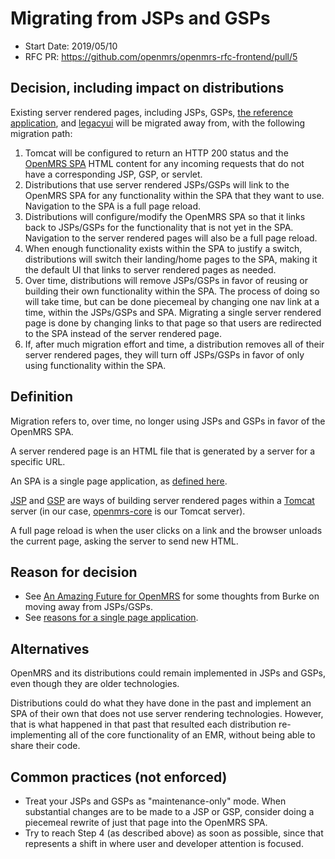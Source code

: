 # Migrating from JSPs and GSPs
- Start Date: 2019/05/10
- RFC PR: https://github.com/openmrs/openmrs-rfc-frontend/pull/5

## Decision, including impact on distributions
Existing server rendered pages, including JSPs, GSPs,
[the reference application](https://github.com/openmrs/openmrs-module-referenceapplication), and
[legacyui](https://github.com/openmrs/openmrs-module-legacyui) will be migrated away from, with
the following migration path:

1) Tomcat will be configured to return an HTTP 200 status and the [OpenMRS SPA](/text/0001-single-page-applications.md)
HTML content for any incoming requests that do not have a corresponding JSP, GSP, or servlet.
2) Distributions that use server rendered JSPs/GSPs will link to the OpenMRS SPA for any functionality within the
SPA that they want to use. Navigation to the SPA is a full page reload.
3) Distributions will configure/modify the OpenMRS SPA so that it links back to JSPs/GSPs for the functionality
that is not yet in the SPA. Navigation to the server rendered pages will also be a full page reload.
4) When enough functionality exists within the SPA to justify a switch, distributions will switch their
landing/home pages to the SPA, making it the default UI that links to server rendered pages as needed.
5) Over time, distributions will remove JSPs/GSPs in favor of reusing or building their own functionality
within the SPA. The process of doing so will take time, but can be done piecemeal by changing one
nav link at a time, within the JSPs/GSPs and SPA. Migrating a single server rendered page is done by
changing links to that page so that users are redirected to the SPA instead of the server rendered page.
6) If, after much migration effort and time, a distribution removes all of their server rendered pages,
they will turn off JSPs/GSPs in favor of only using functionality within the SPA.

## Definition
Migration refers to, over time, no longer using JSPs and GSPs in favor of the OpenMRS SPA.

A server rendered page is an HTML file that is generated by a server for a specific URL.

An SPA is a single page application, as [defined here](/text/0001-single-page-applications.md).

[JSP](https://en.wikipedia.org/wiki/JavaServer_Pages) and [GSP](https://gsp.grails.org/latest/guide/index.html) are 
ways of building server rendered pages within a [Tomcat](https://en.wikipedia.org/wiki/Apache_Tomcat) server (in our case,
[openmrs-core](https://github.com/openmrs/openmrs-core/) is our Tomcat server).

A full page reload is when the user clicks on a link and the browser unloads the current page, asking the server to send new HTML.

## Reason for decision
- See [An Amazing Future for OpenMRS](https://talk.openmrs.org/t/an-amazing-future-for-openmrs/22328/1) for some thoughts from Burke
on moving away from JSPs/GSPs.
- See [reasons for a single page application](/text/0001-single-page-applications.md#reason-for-decision).

## Alternatives
OpenMRS and its distributions could remain implemented in JSPs and GSPs, even though they are older technologies.

Distributions could do what they have done in the past and implement an SPA of their own that does not use server
rendering technologies. However, that is what happened in that past that resulted each distribution re-implementing
all of the core functionality of an EMR, without being able to share their code.

## Common practices (not enforced)
- Treat your JSPs and GSPs as "maintenance-only" mode. When substantial changes are to be made to a JSP or GSP, consider
doing a piecemeal rewrite of just that page into the OpenMRS SPA.
- Try to reach Step 4 (as described above) as soon as possible, since that represents a shift in where user and developer
attention is focused.